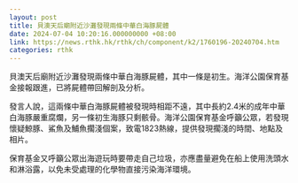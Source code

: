 ```yaml
---
layout: post
title: 貝澳天后廟附近沙灘發現兩條中華白海豚屍體
date: 2024-07-04 10:20:16.000000000 +08:00
link: https://news.rthk.hk/rthk/ch/component/k2/1760196-20240704.htm
categories: rthk
---
```


貝澳天后廟附近沙灘發現兩條中華白海豚屍體，其中一條是初生。海洋公園保育基金接報跟進，已將屍體帶回解剖及分析。

發言人說，這兩條中華白海豚屍體被發現時相距不遠，其中長約2.4米的成年中華白海豚嚴重腐爛，另一條初生海豚只剩骸骨。海洋公園保育基金呼籲公眾，若發現懷疑鯨豚、鯊魚及鯆魚擱淺個案，致電1823熱線，提供發現擱淺的時間、地點及相片。

保育基金又呼籲公眾出海遊玩時要帶走自己垃圾，亦應盡量避免在船上使用洗頭水和淋浴露，以免未受處理的化學物直接污染海洋環境。
